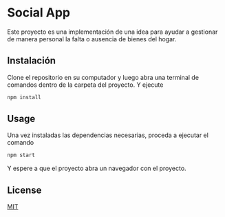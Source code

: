 # Social App

Este proyecto es una implementación de una idea para ayudar a gestionar de manera personal la falta o ausencia de bienes del hogar.

## Instalación

Clone el repositorio en su computador y luego abra una terminal de comandos dentro de la carpeta del proyecto. Y ejecute

```bash
npm install
```

## Usage
Una vez instaladas las dependencias necesarias, proceda a ejecutar el comando

```bash
npm start
```
Y espere a que el proyecto abra un navegador con el proyecto.

## License
[MIT](https://choosealicense.com/licenses/mit/)
